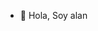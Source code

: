 - 👋 Hola, Soy alan


<!---
alanerik/alanerik is a ✨ special ✨ repository because its `README.md` (this file) appears on your GitHub profile.
You can click the Preview link to take a look at your changes.
--->
